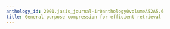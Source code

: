 ```yaml
---
anthology_id: 2001.jasis_journal-ir0anthology0volumeA52A5.6
title: General-purpose compression for efficient retrieval
---
```


